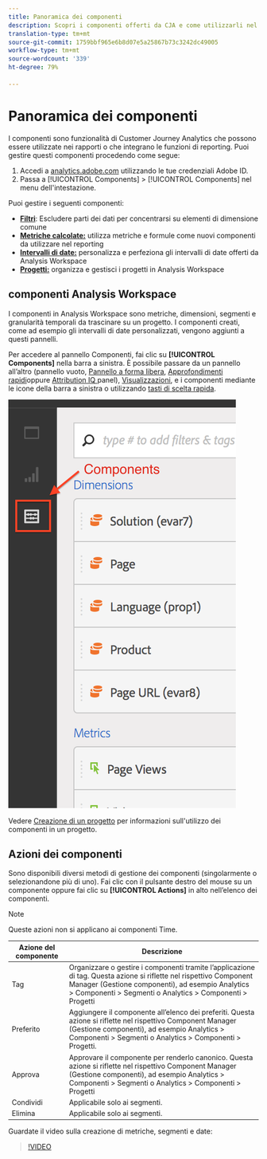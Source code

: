 ```yaml
---
title: Panoramica dei componenti
description: Scopri i componenti offerti da CJA e come utilizzarli nel reporting.
translation-type: tm+mt
source-git-commit: 1759bbf965e6b8d07e5a25867b73c3242dc49005
workflow-type: tm+mt
source-wordcount: '339'
ht-degree: 79%

---
```



# Panoramica dei componenti

I componenti sono funzionalità di Customer Journey Analytics che possono essere utilizzate nei rapporti o che integrano le funzioni di reporting. Puoi gestire questi componenti procedendo come segue:

1. Accedi a [analytics.adobe.com](https://analytics.adobe.com) utilizzando le tue credenziali Adobe ID.
2. Passa a [!UICONTROL Components] > [!UICONTROL Components] nel menu dell&#39;intestazione.

Puoi gestire i seguenti componenti:

* [**Filtri**](filters/filters-overview.md): Escludere parti dei dati per concentrarsi su elementi di dimensione comune
* [**Metriche calcolate:**](calc-metrics/calc-metr-overview.md) utilizza metriche e formule come nuovi componenti da utilizzare nel reporting
* [**Intervalli di date:**](date-ranges/overview.md) personalizza e perfeziona gli intervalli di date offerti da Analysis Workspace
* [**Progetti:**](/help/analysis-workspace/home.md) organizza e gestisci i progetti in Analysis Workspace

##  componenti Analysis Workspace

I componenti in Analysis Workspace sono metriche, dimensioni, segmenti e granularità temporali da trascinare su un progetto. I componenti creati, come ad esempio gli intervalli di date personalizzati, vengono aggiunti a questi pannelli.

Per accedere al pannello Componenti, fai clic su **[!UICONTROL Components]** nella barra a sinistra. È possibile passare da un pannello all’altro (pannello vuoto, [Pannello a forma libera](/help/analysis-workspace/visualizations/freeform-table/freeform-table.md), [Approfondimenti rapidi](/help/analysis-workspace/c-panels/quickinsight.md)oppure [Attribution IQ ](/help/analysis-workspace/c-panels/attribution.md) panel), [Visualizzazioni](/help/analysis-workspace/visualizations/freeform-analysis-visualizations.md), e i componenti mediante le icone della barra a sinistra o utilizzando [tasti di scelta rapida](/help/analysis-workspace/build-workspace-project/fa-shortcut-keys.md).

![](assets/components.png)

Vedere [Creazione di un progetto](/help/analysis-workspace/home.md) per informazioni sull&#39;utilizzo dei componenti in un progetto.

## Azioni dei componenti

Sono disponibili diversi metodi di gestione dei componenti (singolarmente o selezionandone più di uno). Fai clic con il pulsante destro del mouse su un componente oppure fai clic su **[!UICONTROL Actions]** in alto nell’elenco dei componenti.

>[!NOTE]
>
>Queste azioni non si applicano ai componenti Time.

| Azione del componente | Descrizione |
|--- |--- |
| Tag | Organizzare o gestire i componenti tramite l’applicazione di tag. Questa azione si riflette nel rispettivo Component Manager (Gestione componenti), ad esempio Analytics > Componenti > Segmenti o Analytics > Componenti > Progetti |
| Preferito | Aggiungere il componente all’elenco dei preferiti. Questa azione si riflette nel rispettivo Component Manager (Gestione componenti), ad esempio Analytics > Componenti > Segmenti o Analytics > Componenti > Progetti. |
| Approva | Approvare il componente per renderlo canonico. Questa azione si riflette nel rispettivo Component Manager (Gestione componenti), ad esempio Analytics > Componenti > Segmenti o Analytics > Componenti > Progetti |
| Condividi | Applicabile solo ai segmenti. |
| Elimina | Applicabile solo ai segmenti. |

Guardate il video sulla creazione di metriche, segmenti e date:

>[!VIDEO](https://video.tv.adobe.com/v/23979)
